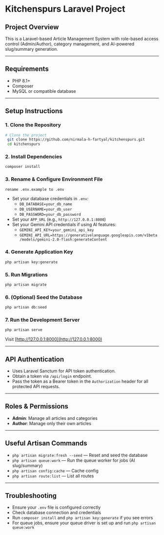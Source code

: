 # Kitchenspurs Laravel Project

## Project Overview
This is a Laravel-based Article Management System with role-based access control (Admin/Author), category management, and AI-powered slug/summary generation.

---

## Requirements
- PHP 8.1+
- Composer
- MySQL or compatible database

---

## Setup Instructions

### 1. Clone the Repository
```bash
# Clone the project
 git clone https://github.com/nirmala-h-fartyal/kitchenspurs.git
 cd kitchenspurs
```

### 2. Install Dependencies
```bash
composer install
```

### 3. Rename & Configure Environment File
```bash
rename .env.example to .env
```
- Set your database credentials in `.env`:
  - `DB_DATABASE=your_db_name`
  - `DB_USERNAME=your_db_user`
  - `DB_PASSWORD=your_db_password`
- Set your `APP_URL` (e.g., `http://127.0.0.1:8000`)
- Set your Gemini API credentials if using AI features:
  - `GEMINI_API_KEY=your_gemini_api_key`
  - `GEMINI_API_URL=https://generativelanguage.googleapis.com/v1beta/models/gemini-2.0-flash:generateContent` 

### 4. Generate Application Key
```bash
php artisan key:generate
```

### 5. Run Migrations
```bash
php artisan migrate
```

### 6. (Optional) Seed the Database
```bash
php artisan db:seed
```

### 7. Run the Development Server
```bash
php artisan serve
```
Visit [http://127.0.0.1:8000](http://127.0.0.1:8000)

---

## API Authentication
- Uses Laravel Sanctum for API token authentication.
- Obtain a token via `/api/login` endpoint.
- Pass the token as a Bearer token in the `Authorization` header for all protected API requests.

---

## Roles & Permissions
- **Admin**: Manage all articles and categories
- **Author**: Manage only their own articles

---

## Useful Artisan Commands
- `php artisan migrate:fresh --seed` — Reset and seed the database
- `php artisan queue:work` — Run the queue worker for jobs (AI slug/summary)
- `php artisan config:cache` — Cache config
- `php artisan route:list` — List all routes

---

## Troubleshooting
- Ensure your `.env` file is configured correctly
- Check database connection and credentials
- Run `composer install` and `php artisan key:generate` if you see errors
- For queue jobs, ensure your queue driver is set up and run `php artisan queue:work`

